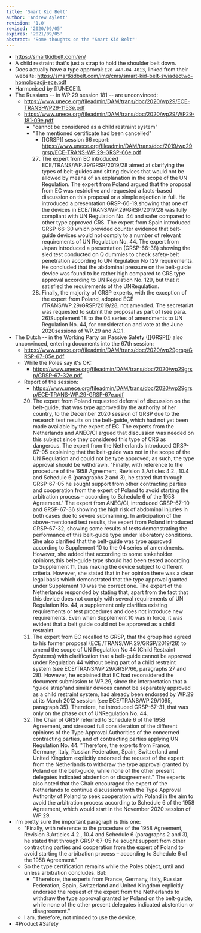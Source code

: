 ```yaml
---
title: 'Smart Kid Belt'
author: 'Andrew Aylett'
revision: '1.0'
revised: '2020/09/05'
expires: '2021/09/05'
abstract: 'Some thoughts on the "Smart Kid Belt"'
---
```


-   https://smartkidbelt.com/en/
-   A child restraint that's just a strap to hold the shoulder belt down.
-   Does actually have a type approval: `E20 44R-04 4013`, linked from their
    website:
    https://smartkidbelt.com/img/cms/smart-kid-belt-swiadectwo-homologacji-ece.pdf
-   Harmonised by [[UNECE]].
-   The Russians -- in WP.29 session 181 -- are unconvinced:
    -   https://www.unece.org/fileadmin/DAM/trans/doc/2020/wp29/ECE-TRANS-WP29-1153e.pdf
    -   https://www.unece.org/fileadmin/DAM/trans/doc/2020/wp29/WP29-181-09e.pdf
        -   "cannot be considered as a child restraint system"
        -   "The mentioned certificate had been cancelled"
            -   [[GRSP]] session 66 report:
                https://www.unece.org/fileadmin/DAM/trans/doc/2019/wp29grsp/ECE-TRANS-WP.29-GRSP-66e.pdf
            27. The expert from EC introduced ECE/TRANS/WP.29/GRSP/2019/28 aimed
                at clarifying the types of belt-guides and sitting devices that
                would not be allowed by means of an explanation in the scope of
                the UN Regulation. The expert from Poland argued that the
                proposal from EC was restrictive and requested a facts-based
                discussion on this proposal or a simple rejection in full. He
                introduced a presentation GRSP-66-19,showing that one of the
                devices in ECE/TRANS/WP.29/GRSP/2019/28 was fully compliant with
                UN Regulation No. 44 and safer compared to other type approved
                CRS. The expert from Spain introduced GRSP-66-30 which provided
                counter evidence that belt-guide devices would not comply to a
                number of relevant requirements of UN Regulation No. 44. The
                expert from Japan introduced a presentation (GRSP-66-38) showing
                the sled test conducted on Q dummies to check safety-belt
                penetration according to UN Regulation No 129 requirements. He
                concluded that the abdominal pressure on the belt-guide device
                was found to be rather high compared to CRS type approval
                according to UN Regulation No. 129, but that it satisfied the
                requirements of the UNRegulation.
            28. Finally, the majority of GRSP experts, with the exception of the
                expert from Poland, adopted ECE /TRANS/WP.29/GRSP/2019/28, not
                amended. The secretariat was requested to submit the proposal as
                part of (see para. 26)Supplement 18 to the 04 series of
                amendments to UN Regulation No. 44, for consideration and vote
                at the June 2020sessions of WP.29 and AC.1.
-   The Dutch -- in the Working Party on Passive Safety ([[GRSP]]) also
    unconvinced, entering documents into the 67th session:
    -   https://www.unece.org/fileadmin/DAM/trans/doc/2020/wp29grsp/GRSP-67-05e.pdf
    -   While the Poles say it's OK:
        -   https://www.unece.org/fileadmin/DAM/trans/doc/2020/wp29grsp/GRSP-67-32e.pdf
    -   Report of the session:
        -   https://www.unece.org/fileadmin/DAM/trans/doc/2020/wp29grsp/ECE-TRANS-WP.29-GRSP-67e.pdf
        30. The expert from Poland requested deferral of discussion on the
            belt-guide, that was type approved by the authority of her country,
            to the December 2020 session of GRSP due to the research test
            results on the belt-guide, which had not yet been made available by
            the expert of EC. The experts from the Netherlands and ANEC/CI
            argued that discussion was needed on this subject since they
            considered this type of CRS as dangerous. The expert from the
            Netherlands introduced GRSP-67-05 explaining that the belt-guide was
            not in the scope of the UN Regulation and could not be type
            approved; as such, the type approval should be withdrawn. "Finally,
            with reference to the procedure of the 1958 Agreement, Revision
            3,Articles 4.2., 10.4 and Schedule 6 (paragraphs 2 and 3), he stated
            that through GRSP-67-05 he sought support from other contracting
            parties and cooperation from the expert of Poland to avoid starting
            the arbitration process – according to Schedule 6 of the 1958
            Agreement." The expert from ANEC/CI, introduced GRSP-67-10 and
            GRSP-67-36 showing the high risk of abdominal injuries in both cases
            due to severe submarining. In anticipation of the above-mentioned
            test results, the expert from Poland introduced GRSP-67-32, showing
            some results of tests demonstrating the performance of this
            belt-guide type under laboratory conditions. She also clarified that
            the belt-guide was type approved according to Supplement 10 to the
            04 series of amendments. However, she added that according to some
            stakeholder opinions,this belt-guide type should had been tested
            according to Supplement 11, thus making the device subject to
            different criteria. However, she stated that in her opinion there
            was a clear legal basis which demonstrated that the type approval
            granted under Supplement 10 was the correct one. The expert of the
            Netherlands responded by stating that, apart from the fact that this
            device does not comply with several requirements of UN Regulation
            No. 44, a supplement only clarifies existing requirements or test
            procedures and does not introduce new requirements. Even when
            Supplement 10 was in force, it was evident that a belt guide could
            not be approved as a child restraint.
        31. The expert from EC recalled to GRSP, that the group had agreed to
            his former proposal (ECE /TRANS/WP.29/GRSP/2019/28) to amend the
            scope of UN Regulation No 44 (Child Restraint Systems) with
            clarification that a belt-guide cannot be approved under Regulation
            44 without being part of a child restraint system (see
            ECE/TRANS/WP.29/GRSP/66, paragraphs 27 and 28). However, he
            explained that EC had reconsidered the document submission to WP.29,
            since the interpretation that a “guide strap”and similar devices
            cannot be separately approved as a child restraint system, had
            already been endorsed by WP.29 at its March 2012 session (see
            ECE/TRANS/WP.29/1095, paragraph 35). Therefore, he introduced
            GRSP-67-31, that was only on the phase out of UNRegulation No. 44.
        32. The Chair of GRSP referred to Schedule 6 of the 1958 Agreement, and
            stressed full consideration of the different opinions of the Type
            Approval Authorities of the concerned contracting parties, and of
            contracting parties applying UN Regulation No. 44. "Therefore, the
            experts from France, Germany, Italy, Russian Federation, Spain,
            Switzerland and United Kingdom explicitly endorsed the request of
            the expert from the Netherlands to withdraw the type approval
            granted by Poland on the belt-guide, while none of the other present
            delegates indicated abstention or disagreement." The experts also
            noted that the Chair encouraged the expert of the Netherlands to
            continue discussions with the Type Approval Authority of Poland to
            seek cooperation with Poland in the aim to avoid the arbitration
            process according to Schedule 6 of the 1958 Agreement, which would
            start in the November 2020 session of WP.29.
-   I'm pretty sure the important paragraph is this one:
    -   "Finally, with reference to the procedure of the 1958 Agreement,
        Revision 3,Articles 4.2., 10.4 and Schedule 6 (paragraphs 2 and 3), he
        stated that through GRSP-67-05 he sought support from other contracting
        parties and cooperation from the expert of Poland to avoid starting the
        arbitration process – according to Schedule 6 of the 1958 Agreement."
    -   So the type certification remains while the Poles object, until and
        unless arbitration concludes. But:
        -   "Therefore, the experts from France, Germany, Italy, Russian
            Federation, Spain, Switzerland and United Kingdom explicitly
            endorsed the request of the expert from the Netherlands to withdraw
            the type approval granted by Poland on the belt-guide, while none of
            the other present delegates indicated abstention or disagreement."
    -   I am, therefore, not minded to use the device.
-   #Product #Safety

